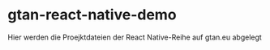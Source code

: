 # gtan-react-native-demo
Hier werden die Proejktdateien der React Native-Reihe auf gtan.eu abgelegt
